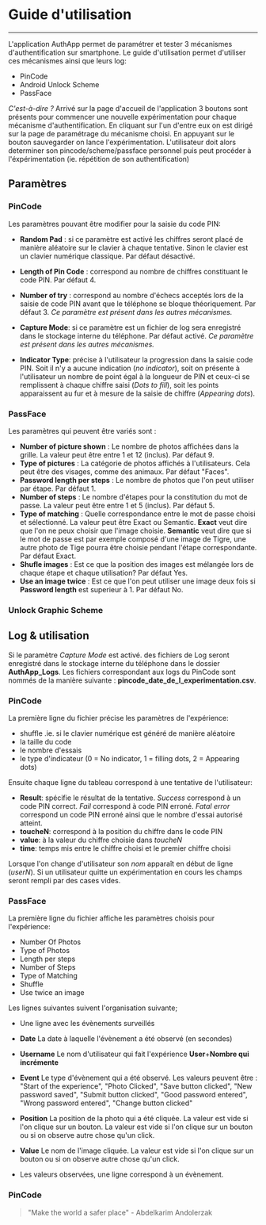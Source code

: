 # Guide d'utilisation
*********************

L'application AuthApp permet de paramétrer et tester 3 mécanismes d'authentification sur smartphone. Le guide d'utilisation permet d'utiliser ces mécanismes ainsi que leurs log:

+ PinCode
+ Android Unlock Scheme
+ PassFace



*C'est-à-dire ?*
Arrivé sur la page d'accueil de l'application 3 boutons sont présents pour commencer une nouvelle expérimentation pour chaque mécanisme d'authentification. En cliquant sur l'un d'entre eux on est dirigé sur la page de paramétrage du mécanisme choisi. En appuyant sur le bouton sauvegarder on lance l'expérimentation. L'utilisateur doit alors determiner son pincode/scheme/passface personnel puis peut procéder à l'éxpérimentation (ie. répétition de son authentification)
## Paramètres

### PinCode
Les paramètres pouvant être modifier pour la saisie du code PIN:

+ **Random Pad** : si ce paramètre est activé les chiffres seront placé de manière aléatoire sur le clavier à chaque tentative. Sinon le clavier est un clavier numérique classique. Par défaut désactivé.

+ **Length of Pin Code** : correspond au nombre de chiffres constituant le code PIN. Par défaut 4.

+  **Number of try** :  correspond au nombre d'échecs acceptés lors de la saisie de code PIN avant que le téléphone se bloque théoriquement. Par défaut 3.
*Ce paramètre est présent dans les autres mécanismes.*

+  **Capture Mode**: si ce paramètre est un fichier de log sera enregistré dans le stockage interne du téléphone. Par défaut activé.
*Ce paramètre est présent dans les autres mécanismes.*
+  **Indicator Type**: précise à l'utilisateur la progression dans la saisie code PIN. Soit il n'y a aucune indication (*no indicator*), soit on présente à l'utilisateur un nombre de point égal à la longueur de PIN et ceux-ci se remplissent à chaque chiffre saisi (*Dots to fill*), soit les points apparaissent au fur et à mesure de la saisie de chiffre (*Appearing dots*).

### PassFace
Les paramètres qui peuvent être variés sont :
+ **Number of picture shown** : Le nombre de photos affichées dans la grille. La valeur peut être entre 1 et 12 (inclus). Par défaut 9.
+ **Type of pictures** : La catégorie de photos affichés à l'utilisateurs. Cela peut être des visages, comme des animaux. Par défaut "Faces".
+ **Password length per steps** : Le nombre de photos que l'on peut utiliser par étape. Par défaut 1.
+ **Number of steps** : Le nombre d'étapes pour la constitution du mot de passe. La valeur peut être entre 1 et 5 (inclus). Par défaut 5.
+ **Type of matching** : Quelle correspondance entre le mot de passe choisi et sélectionné. La valeur peut être Exact ou Semantic. **Exact** veut dire que l'on ne peux choisir que l'image choisie. **Semantic** veut dire que si le mot de passe est par exemple composé d'une image de Tigre, une autre photo de Tige pourra être choisie pendant l'étape correspondante. Par défaut Exact.
+ **Shufle images** : Est ce que la position des images est mélangée lors de chaque étape et chaque utilisation? Par défaut Yes.
+ **Use an image twice** : Est ce que l'on peut utiliser une image deux fois si **Password length** est superieur à 1. Par défaut No.

### Unlock Graphic Scheme



## Log & utilisation

Si le paramètre *Capture Mode* est activé. des fichiers de Log seront enregistré dans le stockage interne du téléphone dans le dossier **AuthApp_Logs**. Les fichiers correspondant aux logs du PinCode sont nommés de la manière suivante : **pincode_date_de_l_experimentation.csv**.

### PinCode

La première ligne du fichier précise les paramètres de l'expérience:

+  shuffle .ie. si le clavier numérique est généré de manière aléatoire
+   la taille du code
+  le nombre d'essais
+ le type d'indicateur (0 = No indicator, 1 = filling dots, 2 = Appearing dots)

Ensuite chaque ligne du tableau correspond à une tentative de l'utilisateur:

+ **Result**: spécifie le résultat de la tentative. *Success* correspond à un code PIN correct. *Fail* correspond à code PIN erroné. *Fatal error* correspond un code PIN erroné ainsi que le nombre d'essai autorisé atteint.  
+  **toucheN**: correspond à la position du chiffre dans le code PIN
+  **value**: à la valeur du chiffre choisie dans *toucheN*
+ **time**:  temps mis entre le chiffre choisi et le premier chiffre choisi

Lorsque l'on change d'utilisateur son *nom* apparaît en début de ligne (*userN*). Si un utilisateur quitte un expérimentation en cours les champs seront rempli par des cases vides.

### PassFace

La première ligne du fichier affiche les paramètres choisis pour l'expérience:
+ Number Of Photos
+ Type of Photos
+ Length per steps
+ Number of Steps
+ Type of Matching
+ Shuffle
+ Use twice an image

Les lignes suivantes suivent l'organisation suivante;
+ Une ligne avec les évènements surveillés
+ **Date** La date à laquelle l'évènement a été observé (en secondes)
+ **Username** Le nom d'utilisateur qui fait l'expérience **User**+**Nombre qui incrémente**
+ **Event** Le type d'évènement qui a été observé. Les valeurs peuvent être : "Start of the experience", "Photo Clicked", "Save button clicked", "New password saved", "Submit button clicked", "Good password entered", "Wrong password entered", "Change button clicked"
+ **Position** La position de la photo qui a été cliquée. La valeur est vide si l'on clique sur un bouton.  La valeur est vide si l'on clique sur un bouton ou si on observe autre chose qu'un click. 
+ **Value** Le nom de l'image cliquée. La valeur est vide si l'on clique sur un bouton ou si on observe autre chose qu'un click.

+ Les valeurs observées, une ligne correspond à un évènement.  

### PinCode


> "Make the world a safer place" - Abdelkarim Andolerzak

